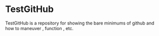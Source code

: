 # TestGitHub
TestGitHub is a repository for showing the bare minimums of github and how to maneuver , function , etc.
